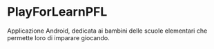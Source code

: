 # PlayForLearnPFL
Applicazione Android, dedicata ai bambini delle scuole elementari che permette loro di imparare giocando.
